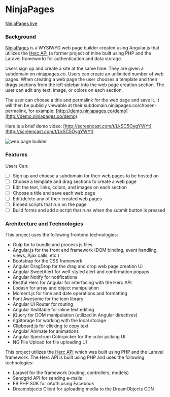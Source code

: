 # NinjaPages

[NinjaPages live][ninjapages]

[ninjapages]: http://ninjapages.co
[github]: https://github.com/toddnestor/ninjapages
[hercdev]: http://hercdev.io

### Background

[NinjaPages][ninjapages] is a WYSIWYG web page builder created using Angular.js that utilizes the [Herc API][hercdev] (a former project of mine built using PHP and the Laravel framework) for authentication and data storage.

Users sign up and create a site at the same time. They are given a subdomain on ninjapages.co.  Users can create an unlimited number of web pages.  When creating a web page the user chooses a template and then drags sections from the left sidebar into the web page creation section.  The user can edit any text, image, or colors on each section.

The user can choose a title and permalink for the web page and save it.  It will then be publicly viewable at their subdomain.ninjapages.co/chosen-permalink, for example: [http://demo.ninjapages.co/demo](http://demo.ninjapages.co/demo).

Here is a brief demo video: [http://screencast.com/t/LkSC5OygYWYt](http://screencast.com/t/LkSC5OygYWYt)

![web page builder](http://content.screencast.com/users/todd_nestor/folders/Jing/media/e2149e39-a90d-448e-b52d-6835c46e0bfb/2016-11-21_0321.png)

### Features

Users Can:

- [ ] Sign up and choose a subdomain for their web pages to be hosted on
- [ ] Choose a template and drag sections to create a web page
- [ ] Edit the text, links, colors, and images on each section
- [ ] Choose a title and save each web page
- [ ] Edit/delete any of their created web pages
- [ ] Embed scripts that run on the page
- [ ] Build forms and add a script that runs when the submit button is pressed

### Architecture and Technologies

This project uses the following frontend technologies:

* Gulp for to bundle and process js files
* Angular.js for the front end framework (DOM binding, event handling, views, Ajax calls, etc.)
* Bootstrap for the CSS framework
* Angular DragDrop for the drag and drop web page creation UI
* Angular SweetAlert for well-styled alert and confirmation popups
* Angular Notify for notifications
* Restful Herc for Angular for interfacing with the Herc API
* Lodash for array and object manipulation
* Moment.js for time and date operations and formatting
* Font Awesome for the icon library
* Angular UI Router for routing
* Angular Xeditable for inline text editing
* jQuery for DOM manipulation (utilized in Angular directives)
* ngStorage for working with the local storage
* Clipboard.js for clicking to copy text
* Angular Animate for animations
* Angular Spectrum Colorpicker for the color picking UI
* NG File Upload for file uploading UI

This project utilizes the [Herc API][hercdev] which was built using PHP and the Laravel framework.  The Herc API is built using PHP and uses the following technologies:

* Laravel for the framework (routing, controllers, models)
* Sendgrid API for sending e-mails
* FB PHP SDK for oAuth using Facebook
* Dreamobjects Client for uploading media to the DreamObjects CDN
